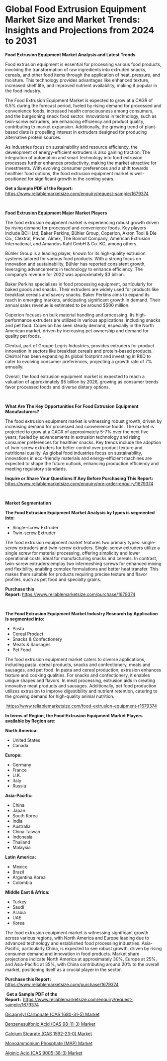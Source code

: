 <p><h1>Global Food Extrusion Equipment Market Size and Market Trends: Insights and Projections from 2024 to 2031</h1></p><p><strong>Food Extrusion Equipment Market Analysis and Latest Trends</strong></p>
<p><p>Food extrusion equipment is essential for processing various food products, involving the transformation of raw ingredients into extruded snacks, cereals, and other food items through the application of heat, pressure, and moisture. This technology provides advantages like enhanced texture, increased shelf life, and improved nutrient availability, making it popular in the food industry.</p><p>The Food Extrusion Equipment Market is expected to grow at a CAGR of 6.5% during the forecast period, fueled by rising demand for processed and convenience foods, increased health consciousness among consumers, and the burgeoning snack food sector. Innovations in technology, such as twin-screw extruders, are enhancing efficiency and product quality, contributing to market expansion. Additionally, the growing trend of plant-based diets is propelling interest in extruders designed for producing alternative protein sources.</p><p>As industries focus on sustainability and resource efficiency, the development of energy-efficient extruders is also gaining traction. The integration of automation and smart technology into food extrusion processes further enhances productivity, making the market attractive for investments. With evolving consumer preferences and a shift towards healthier food options, the food extrusion equipment market is well-positioned for significant growth in the coming years.</p></p>
<p><strong>Get a Sample PDF of the Report:&nbsp;</strong> <a href="https://www.reliablemarketsize.com/enquiry/request-sample/1679374?utm_campaign=1592&utm_medium=2&utm_source=Github&utm_content=ia&utm_term=14102024&utm_id=food-extrusion-equipment">https://www.reliablemarketsize.com/enquiry/request-sample/1679374</a></p>
<p>&nbsp;</p>
<p><strong>Food Extrusion Equipment Major Market Players</strong></p>
<p><p>The food extrusion equipment market is experiencing robust growth driven by rising demand for processed and convenience foods. Key players include BCH Ltd, Baker Perkins, Bühler Group, Coperion, Akron Tool & Die Co., Clextral, Pavan, Almex, The Bonnot Company, American Extrusion International, and Amandus Kahl GmbH & Co. KG, among others.</p><p>Bühler Group is a leading player, known for its high-quality extrusion systems tailored for various food products. With a strong focus on innovation and sustainability, Bühler has reported consistent growth, leveraging advancements in technology to enhance efficiency. The company’s revenue for 2022 was approximately $3 billion.</p><p>Baker Perkins specializes in food processing equipment, particularly for baked goods and snacks. Their extruders are widely used for products like breakfast cereals and savory snacks. Baker Perkins aims to expand its reach in emerging markets, anticipating significant growth in demand. Their annual sales revenue is estimated to be around $500 million.</p><p>Coperion focuses on bulk material handling and processing. Its high-performance extruders are utilized in various applications, including snacks and pet food. Coperion has seen steady demand, especially in the North American market, driven by increasing pet ownership and demand for quality pet foods.</p><p>Clextral, part of Groupe Legris Industries, provides extruders for product innovation in sectors like breakfast cereals and protein-based products. Clextral has been expanding its global footprint and investing in R&D to cater to evolving consumer preferences, projecting a growth rate of 7% annually.</p><p>Overall, the food extrusion equipment market is expected to reach a valuation of approximately $5 billion by 2026, growing as consumer trends favor processed foods and diverse dietary options.</p></p>
<p>&nbsp;</p>
<p><strong>What Are The Key Opportunities For Food Extrusion Equipment Manufacturers?</strong></p>
<p><p>The food extrusion equipment market is witnessing robust growth, driven by increasing demand for processed and convenience foods. The market is projected to grow at a CAGR of approximately 5-7% over the next five years, fueled by advancements in extrusion technology and rising consumer preferences for healthier snacks. Key trends include the adoption of twin-screw extruders for better control over product texture and nutritional quality. As global food industries focus on sustainability, innovations in eco-friendly materials and energy-efficient machines are expected to shape the future outlook, enhancing production efficiency and meeting regulatory standards.</p></p>
<p><strong>Inquire or Share Your Questions If Any Before Purchasing This Report:</strong> <a href="https://www.reliablemarketsize.com/enquiry/pre-order-enquiry/1679374?utm_campaign=1592&utm_medium=2&utm_source=Github&utm_content=ia&utm_term=14102024&utm_id=food-extrusion-equipment">https://www.reliablemarketsize.com/enquiry/pre-order-enquiry/1679374</a></p>
<p>&nbsp;</p>
<p><strong>Market Segmentation</strong></p>
<p><strong>The Food Extrusion Equipment Market Analysis by types is segmented into:</strong></p>
<p><ul><li>Single-screw Extruder</li><li>Twin-screw Extruder</li></ul></p>
<p><p>The food extrusion equipment market features two primary types: single-screw extruders and twin-screw extruders. Single-screw extruders utilize a single screw for material processing, offering simplicity and lower operational costs, ideal for manufacturing snacks and cereals. In contrast, twin-screw extruders employ two intermeshing screws for enhanced mixing and flexibility, enabling complex formulations and better heat transfer. This makes them suitable for products requiring precise texture and flavor profiles, such as pet food and specialty grains.</p></p>
<p><strong>Purchase this Report:&nbsp;</strong><a href="https://www.reliablemarketsize.com/purchase/1679374?utm_campaign=1592&utm_medium=2&utm_source=Github&utm_content=ia&utm_term=14102024&utm_id=food-extrusion-equipment">https://www.reliablemarketsize.com/purchase/1679374</a></p>
<p>&nbsp;</p>
<p><strong>The Food Extrusion Equipment Market Industry Research by Application is segmented into:</strong></p>
<p><ul><li>Pasta</li><li>Cereal Product</li><li>Snacks & Confectionery</li><li>Meats & Sausages</li><li>Pet Food</li></ul></p>
<p><p>The food extrusion equipment market caters to diverse applications, including pasta, cereal products, snacks and confectionery, meats and sausages, and pet food. In pasta and cereal production, extrusion enhances texture and cooking qualities. For snacks and confectionery, it enables unique shapes and flavors. In meat processing, extrusion aids in creating innovative meat products and sausages. Additionally, pet food production utilizes extrusion to improve digestibility and nutrient retention, catering to the growing demand for high-quality animal nutrition.</p></p>
<p><a href="https://www.reliablemarketsize.com/food-extrusion-equipment-r1679374?utm_campaign=1592&utm_medium=2&utm_source=Github&utm_content=ia&utm_term=14102024&utm_id=food-extrusion-equipment">&nbsp;https://www.reliablemarketsize.com/food-extrusion-equipment-r1679374</a></p>
<p><strong>In terms of Region, the Food Extrusion Equipment Market Players available by Region are:</strong></p>
<p>
    <p> <strong> North America: </strong>
        <ul>
            <li>United States</li>
            <li>Canada</li>
        </ul>
        </p> 
    <p> <strong> Europe: </strong>
        <ul>
            <li>Germany</li>
            <li>France</li>
            <li>U.K.</li>
            <li>Italy</li>
            <li>Russia</li>
        </ul>
        </p> 
    <p> <strong> Asia-Pacific: </strong>
        <ul>
            <li>China</li>
            <li>Japan</li>
            <li>South Korea</li>
            <li>India</li>
            <li>Australia</li>
            <li>China Taiwan</li>
            <li>Indonesia</li>
            <li>Thailand</li>
            <li>Malaysia</li>
        </ul>
        </p> 
    <p> <strong> Latin America: </strong>
        <ul>
            <li>Mexico</li>
            <li>Brazil</li>
            <li>Argentina Korea</li>
            <li>Colombia</li>
        </ul>
        </p> 
    <p> <strong> Middle East & Africa: </strong>
        <ul>
            <li>Turkey</li>
            <li>Saudi</li>
            <li>Arabia</li>
            <li>UAE</li>
            <li>Korea</li>
        </ul>
    </p>
    </p>
<p><p>The food extrusion equipment market is witnessing significant growth across various regions, with North America and Europe leading due to advanced technology and established food processing industries. Asia-Pacific, particularly China, is expected to see robust growth, driven by rising consumer demand and innovation in food products. Market share projections indicate North America at approximately 30%, Europe at 25%, and Asia-Pacific at 35%, with China contributing around 20% to the overall market, positioning itself as a crucial player in the sector.</p></p>
<p><strong>Purchase this Report: </strong><a href="https://www.reliablemarketsize.com/purchase/1679374?utm_campaign=1592&utm_medium=2&utm_source=Github&utm_content=ia&utm_term=14102024&utm_id=food-extrusion-equipment">https://www.reliablemarketsize.com/purchase/1679374</a></p>
<p>&nbsp;<strong>Get a Sample PDF of the Report:&nbsp;&nbsp;</strong><a href="https://www.reliablemarketsize.com/enquiry/request-sample/1679374?utm_campaign=1592&utm_medium=2&utm_source=Github&utm_content=ia&utm_term=14102024&utm_id=food-extrusion-equipment">https://www.reliablemarketsize.com/enquiry/request-sample/1679374</a></p>
<p><strong></strong></p>
<p><p><a href="https://www.linkedin.com/pulse/dicaprylyl-carbonate-cas-1680-31-5-market-global-insights-bxfgf?utm_campaign=1592&utm_medium=2&utm_source=Github&utm_content=ia&utm_term=14102024&utm_id=food-extrusion-equipment">Dicaprylyl Carbonate (CAS 1680-31-5) Market</a></p><p><a href="https://www.linkedin.com/pulse/strategic-market-insights-navigating-global-benzenesulfonic-vhqcf?utm_campaign=1592&utm_medium=2&utm_source=Github&utm_content=ia&utm_term=14102024&utm_id=food-extrusion-equipment">Benzenesulfonic Acid (CAS 98-11-3) Market</a></p><p><a href="https://www.linkedin.com/pulse/calcium-stearate-cas-1592-23-0-market-overview-forecast-w2sbf?utm_campaign=1592&utm_medium=2&utm_source=Github&utm_content=ia&utm_term=14102024&utm_id=food-extrusion-equipment">Calcium Stearate (CAS 1592-23-0) Market</a></p><p><a href="https://www.linkedin.com/pulse/monoammonium-phosphate-map-market-strategic-insights-product-v7sxf?utm_campaign=1592&utm_medium=2&utm_source=Github&utm_content=ia&utm_term=14102024&utm_id=food-extrusion-equipment">Monoammonium Phosphate (MAP) Market</a></p><p><a href="https://www.linkedin.com/pulse/alginic-acid-cas-9005-38-3-market-size-share-competitive-landscape-d4uif?utm_campaign=1592&utm_medium=2&utm_source=Github&utm_content=ia&utm_term=14102024&utm_id=food-extrusion-equipment">Alginic Acid (CAS 9005-38-3) Market</a></p></p>